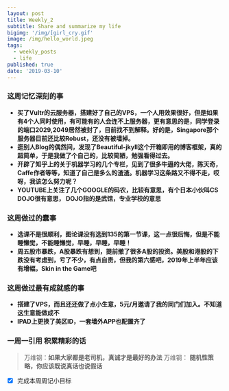 ```yaml
---
layout: post
title: Weekly_2
subtitle: Share and summarize my life
bigimg: '/img/[girl_cry.gif'
image: /img/hello_world.jpeg
tags:
  - weekly_posts
  - life
published: true
date: '2019-03-10'
---
```

### 这周记忆深刻的事
- **买了Vultr的云服务器，搭建好了自己的VPS，一个人用效果很好，但是如果有4个人同时使用，有可能有的人会连不上服务器，更有意思的是，同学登录的端口2029,2049居然被封了，目前找不到解释。好的是，Singapore那个服务器目前还比较Robust，还没有被墙掉。**
- **逛别人Blog的偶然间，发现了Beautiful-jkyll这个开箱即用的博客框架，真的超简单，于是我做了个自己的，比较简陋，勉强看得过去。**
- **开辟了知乎上的关于机器学习的几个专栏，见到了很多牛逼的大佬，陈天奇，Caffe作者等等，知道了自己是多么的渣渣。机器学习这条路又不得不走，哎呀，我该怎么努力呢？**
- **YOUTUBE上关注了几个GOOGLE的码农，比较有意思，有个日本小伙叫CS DOJO很有意思， DOJO指的是武馆，专业学校的意思**

### 这周做过的蠢事
- **选课不是很顺利，图论课没有选到135的第一节课，这一点很后悔，但是不能睡懒觉，不能睡懒觉，早睡，早睡，早睡！**
- **周五股市暴跌，A股暴跌有想到，提前撤了很多A股的投资。美股和港股的下跌没有考虑到，亏了不少，有点自责，但我的第六感吧，2019年上半年应该有增幅，Skin in the Game吧**

### 这周做过最有成就感的事
- **搭建了VPS，而且还还做了点小生意，5元/月邀请了我的同门们加入。不知道这生意能做成不**
- **IPAD上更换了美区ID，一套墙外APP也配置齐了**
### 一周一引用 积累精彩的话
> 万维钢：**如果大家都是老司机，真诚才是最好的办法**
> 万维钢： **随机性策略，你应该既说真话也说假话**

- [x] 完成本周周记小目标

